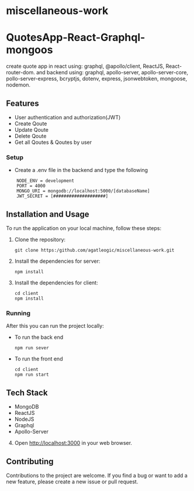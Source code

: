 # miscellaneous-work

# QuotesApp-React-Graphql-mongoos
create quote app in react using: graphql, @apollo/client, ReactJS, React-router-dom.
and backend using: graphql, apollo-server, apollo-server-core, pollo-server-express, bcryptjs, dotenv, express, jsonwebtoken, mongoose, nodemon.

## Features

- User authentication and authorization(JWT)
- Create Qoute
- Update Qoute
- Delete Qoute
- Get all Qoutes & Qoutes by user

### Setup

- Create a .env file in the backend and type the following

```
    NODE_ENV = development
    PORT = 4000
    MONGO_URI = mongodb://localhost:5000/[databaseName]
    JWT_SECRET = [####################]
```

## Installation and Usage

To run the application on your local machine, follow these steps:

1. Clone the repository:

   ```
   git clone https:/github.com/agatleogic/miscellaneous-work.git
   ```

2. Install the dependencies for server:

   ```
   npm install
   ```
3. Install the dependencies for client:

   ```
   cd client
   npm install
   ```
  
### Running

After this you can run the project locally:

- To run the back end

   ```
   npm run sever
   ```
- To run the front end

   ```
   cd client
   npm run start
   ```

## Tech Stack
- MongoDB
- ReactJS
- NodeJS
- Graphql
- Apollo-Server

4. Open [http://localhost:3000](http://localhost:3000) in your web browser.

## Contributing

Contributions to the project are welcome. If you find a bug or want to add a new feature, please create a new issue or pull request.
